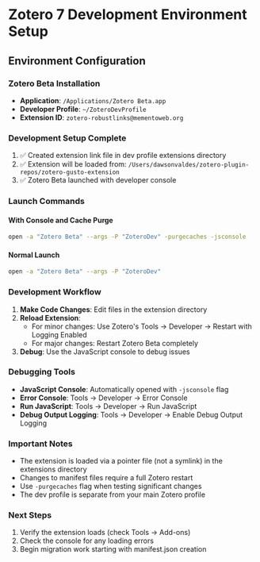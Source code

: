 # Zotero 7 Development Environment Setup

## Environment Configuration

### Zotero Beta Installation
- **Application**: `/Applications/Zotero Beta.app`
- **Developer Profile**: `~/ZoteroDevProfile`
- **Extension ID**: `zotero-robustlinks@mementoweb.org`

### Development Setup Complete
1. ✅ Created extension link file in dev profile extensions directory
2. ✅ Extension will be loaded from: `/Users/dawsonvaldes/zotero-plugin-repos/zotero-gusto-extension`
3. ✅ Zotero Beta launched with developer console

### Launch Commands

#### With Console and Cache Purge
```bash
open -a "Zotero Beta" --args -P "ZoteroDev" -purgecaches -jsconsole
```

#### Normal Launch
```bash
open -a "Zotero Beta" --args -P "ZoteroDev"
```

### Development Workflow

1. **Make Code Changes**: Edit files in the extension directory
2. **Reload Extension**: 
   - For minor changes: Use Zotero's Tools → Developer → Restart with Logging Enabled
   - For major changes: Restart Zotero Beta completely
3. **Debug**: Use the JavaScript console to debug issues

### Debugging Tools

- **JavaScript Console**: Automatically opened with `-jsconsole` flag
- **Error Console**: Tools → Developer → Error Console
- **Run JavaScript**: Tools → Developer → Run JavaScript
- **Debug Output Logging**: Tools → Developer → Enable Debug Output Logging

### Important Notes

- The extension is loaded via a pointer file (not a symlink) in the extensions directory
- Changes to manifest files require a full Zotero restart
- Use `-purgecaches` flag when testing significant changes
- The dev profile is separate from your main Zotero profile

### Next Steps

1. Verify the extension loads (check Tools → Add-ons)
2. Check the console for any loading errors
3. Begin migration work starting with manifest.json creation